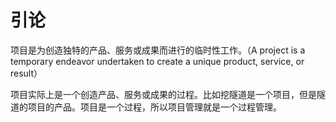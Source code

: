 # 引论

项目是为创造独特的产品、服务或成果而进行的临时性工作。（A project is a temporary endeavor undertaken to create a unique product, service, or result）

项目实际上是一个创造产品、服务或成果的过程。比如挖隧道是一个项目，但是隧道的项目的产品。项目是一个过程，所以项目管理就是一个过程管理。
